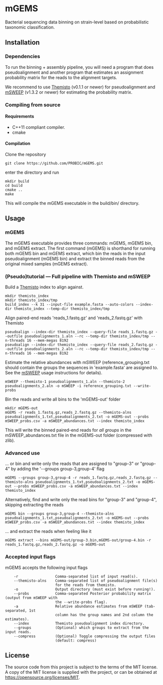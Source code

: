 # mGEMS

Bacterial sequencing data binning on strain-level based on probabilistic taxonomic classification.

## Installation
### Dependencies
To run the binning + assembly pipeline, you will need a program that
does pseudoalignment and another program that estimates an assignment
probability matrix for the reads to the alignment targets.

We recommend to use [Themisto](https://github.com/jnalanko/themisto)
(v0.1.1 or newer) for pseudoalignment and
[mSWEEP](https://github.com/probic/msweep-assembly) (v1.3.2 or newer)
for estimating the probability matrix.

### Compiling from source
#### Requirements
- C++11 compliant compiler.
- cmake

#### Compilation
Clone the repository
```
git clone https://github.com/PROBIC/mGEMS.git
```
enter the directory and run
```
mkdir build
cd build
cmake ..
make
```
This will compile the mGEMS executable in the build/bin/ directory.

## Usage
### mGEMS
The mGEMS executable provides three commands: mGEMS, mGEMS bin, and
mGEMS extract. The first command (mGEMS) is shorthand for running both
mGEMS bin and mGEMS extract, which bin the reads in the input
pseudoalignment (mGEMS bin) and extract the binned reads from the
original mixed samples (mGEMS extract).

### (Pseudo)tutorial — Full pipeline with Themisto and mSWEEP
Build a [Themisto](https://github.com/jnalanko/themisto) index to
align against.
```
mkdir themisto_index
mkdir themisto_index/tmp
build_index --k 31 --input-file example.fasta --auto-colors --index-dir themisto_index --temp-dir themisto_index/tmp
```

Align paired-end reads 'reads_1.fastq.gz' and 'reads_2.fastq.gz' with Themisto
```
pseudoalign --index-dir themisto_index --query-file reads_1.fastq.gz --outfile pseudoalignments_1.aln --rc --temp-dir themisto_index/tmp --n-threads 16 --mem-megas 8192
pseudoalign --index-dir themisto_index --query-file reads_2.fastq.gz --outfile pseudoalignments_2.aln --rc --temp-dir themisto_index/tmp --n-threads 16 --mem-megas 8192
```

Estimate the relative abundances with mSWEEP (reference_grouping.txt
should contain the groups the sequences in 'example.fasta' are
assigned to. See the [mSWEEP](https://github.com/probic/msweep-assembly) usage instructions for details).
```
mSWEEP --themisto-1 pseudoalignments_1.aln --themisto-2 pseudoalignments_2.aln -o mSWEEP -i reference_grouping.txt --write-probs
```

Bin the reads and write all bins to the 'mGEMS-out' folder
```
mkdir mGEMS-out
mGEMS -r reads_1.fastq.gz,reads_2.fastq.gz --themisto-alns pseudoalignments_1.txt,pseudoalignments_2.txt -o mGEMS-out --probs mSWEEP_probs.csv -a mSWEEP_abundances.txt --index themisto_index
```
This will write the binned paired-end reads for *all groups* in the
mSWEEP_abundances.txt file in the mGEMS-out folder (compressed with
zlib).

### Advanced use
... or bin and write only the reads that are assigned to "group-3" or
"group-4" by adding the '--groups group-3,group-4' flag
```
mGEMS --groups group-3,group-4 -r reads_1.fastq.gz,reads_2.fastq.gz --themisto-alns pseudoalignments_1.txt,pseudoalignments_2.txt -o mGEMS-out --probs mSWEEP_probs.csv -a mSWEEP_abundances.txt --index themisto_index
```

Alternatively, find and write only the read bins for "group-3" and
"group-4", skipping extracting the reads
```
mGEMS bin --groups group-3,group-4 --themisto-alns pseudoalignments_1.txt,pseudoalignments_2.txt -o mGEMS-out --probs mSWEEP_probs.csv -a mSWEEP_abundances.txt --index themisto_index
```

... and extract the reads when feeling like it
```
mGEMS extract --bins mGEMS-out/group-3.bin,mGEMS-out/group-4.bin -r
reads_1.fastq.gz,reads_2.fastq.gz -o mGEMS-out
```

### Accepted input flags
mGEMS accepts the following input flags
```
	-r                 Comma-separated list of input read(s).
	--themisto-alns    Comma-separated list of pseudoalignment file(s) 
	                   for the reads from themisto.
	-o                 Output directory (must exist before running!).
	--probs            Comma-separated Posterior probability matrix (output from mSWEEP with
	                   the --write-probs flag).
	-a                 Relative abundance estimates from mSWEEP (tab-separated, 1st
	                   column has the group names and 2nd column the estimates).
	--index            Themisto pseudoalignment index directory.
	--groups           (Optional) which groups to extract from the input reads.
	--compress         (Optional) Toggle compressing the output files
                       (default: compress)
```


## License
The source code from this project is subject to the terms of the MIT
license. A copy of the MIT license is supplied with the project, or
can be obtained at https://opensource.org/licenses/MIT.
